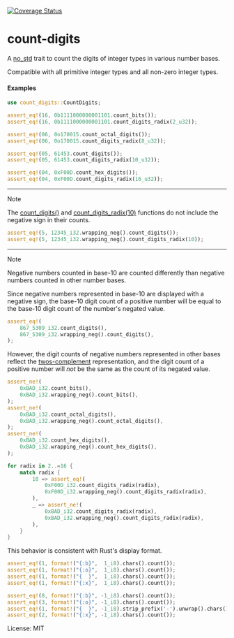 [![Coverage Status](https://codecov.io/gh/nordzilla/count-digits/branch/main/graph/badge.svg)](https://codecov.io/gh/nordzilla/count-digits)

# count-digits

A [no_std](https://docs.rust-embedded.org/book/intro/no-std.html) trait to count
the digits of integer types in various number bases.

Compatible with all primitive integer types and all non-zero integer types.

#### Examples

```rust
use count_digits::CountDigits;

assert_eq!(16, 0b1111000000001101.count_bits());
assert_eq!(16, 0b1111000000001101.count_digits_radix(2_u32));

assert_eq!(06, 0o170015.count_octal_digits());
assert_eq!(06, 0o170015.count_digits_radix(8_u32));

assert_eq!(05, 61453.count_digits());
assert_eq!(05, 61453.count_digits_radix(10_u32));

assert_eq!(04, 0xF00D.count_hex_digits());
assert_eq!(04, 0xF00D.count_digits_radix(16_u32));
```

---

> [!NOTE]  
> The [count_digits()](https://docs.rs/count-digits/latest/count_digits/trait.CountDigits.html#tymethod.count_digits)
> and [count_digits_radix(10)](https://docs.rs/count-digits/latest/count_digits/trait.CountDigits.html#tymethod.count_digits_radix)
> functions do not include the negative sign in their counts.

```rust
assert_eq!(5, 12345_i32.wrapping_neg().count_digits());
assert_eq!(5, 12345_i32.wrapping_neg().count_digits_radix(10));
````

---

> [!NOTE]  
> Negative numbers counted in base-10 are counted differently than
> negative numbers counted in other number bases.

Since negative numbers represented in base-10 are displayed with a negative sign,
the base-10 digit count of a positive number will be equal to the base-10 digit count
of the number's negated value.

```rust
assert_eq!(
    867_5309_i32.count_digits(),
    867_5309_i32.wrapping_neg().count_digits(),
);
````

However, the digit counts of negative numbers represented in other bases reflect the
[twos-complement](https://en.wikipedia.org/wiki/Two%27s_complement) representation,
and the digit count of a positive number will _not_ be the same as the count
of its negated value.

```rust
assert_ne!(
    0xBAD_i32.count_bits(),
    0xBAD_i32.wrapping_neg().count_bits(),
);
assert_ne!(
    0xBAD_i32.count_octal_digits(),
    0xBAD_i32.wrapping_neg().count_octal_digits(),
);
assert_ne!(
    0xBAD_i32.count_hex_digits(),
    0xBAD_i32.wrapping_neg().count_hex_digits(),
);

for radix in 2..=16 {
    match radix {
        10 => assert_eq!(
            0xF00D_i32.count_digits_radix(radix),
            0xF00D_i32.wrapping_neg().count_digits_radix(radix),
        ),
        _ => assert_ne!(
            0xBAD_i32.count_digits_radix(radix),
            0xBAD_i32.wrapping_neg().count_digits_radix(radix),
        ),
    }
}
````

This behavior is consistent with Rust's display format.
```rust
assert_eq!(1, format!("{:b}",  1_i8).chars().count());
assert_eq!(1, format!("{:o}",  1_i8).chars().count());
assert_eq!(1, format!("{  }",  1_i8).chars().count());
assert_eq!(1, format!("{:x}",  1_i8).chars().count());

assert_eq!(8, format!("{:b}", -1_i8).chars().count());
assert_eq!(3, format!("{:o}", -1_i8).chars().count());
assert_eq!(1, format!("{  }", -1_i8).strip_prefix('-').unwrap().chars().count());
assert_eq!(2, format!("{:x}", -1_i8).chars().count());
````

License: MIT

